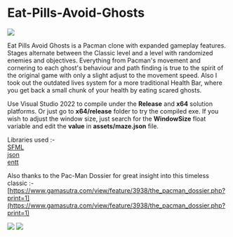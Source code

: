 # Eat-Pills-Avoid-Ghosts

![](https://github.com/chirag9510/Eat-Pills-Avoid-Ghosts/blob/master/img/v1.gif)

Eat Pills Avoid Ghosts is a Pacman clone with expanded gameplay features. Stages alternate between the Classic level and a level with randomized enemies and objectives. Everything from Pacman's movement and cornering to each ghost's behaviour and path finding is true to the spirit of the original game with only a slight adjust to the movement speed.
Also I took out the outdated lives system for a more traditional Health Bar, where you get back a small chunk of your health by eating scared ghosts.

Use Visual Studio 2022 to compile under the **Release** and **x64** solution platforms. Or just go to **x64/release** folder to try the compiled exe.
If you wish to adjust the window size, just search for the **WindowSize** float variable and edit the **value** in **assets/maze.json** file.

Libraries used :-\
[SFML](https://github.com/SFML/SFML)\
[json](https://github.com/nlohmann/json)\
[entt](https://github.com/skypjack/entt)

Also thanks to the Pac-Man Dossier for great insight into this timeless classic :-\
[https://www.gamasutra.com/view/feature/3938/the_pacman_dossier.php?print=1](https://www.gamasutra.com/view/feature/3938/the_pacman_dossier.php?print=1)

![](https://github.com/chirag9510/Eat-Pills-Avoid-Ghosts/blob/master/img/v2.gif)
![](https://github.com/chirag9510/Eat-Pills-Avoid-Ghosts/blob/master/img/v3.gif)
